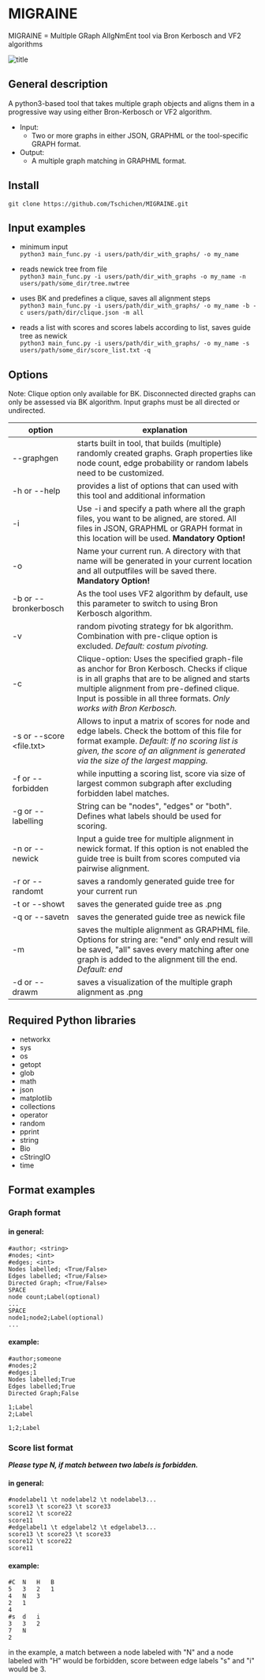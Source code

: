 # MIGRAINE
MIGRAINE = MultIple GRaph AlIgNmEnt tool via Bron Kerbosch and VF2 algorithms

![title](https://github.com/Tschichen/MIGRAINE/blob/master/pictures/CF2708A0-5EB2-48E4-B90E-1A8B449FC132.jpeg "title picture")

## General description
A python3-based tool that takes multiple graph objects and aligns them in a progressive way using either Bron-Kerbosch or VF2 algorithm.
  * Input:
    * Two or more graphs in either JSON, GRAPHML or the tool-specific GRAPH format.
  * Output:
    * A multiple graph matching in GRAPHML format.
    
## Install

```git clone https://github.com/Tschichen/MIGRAINE.git```

## Input examples
* minimum input  
    ```python3 main_func.py -i users/path/dir_with_graphs/ -o my_name```
	
* reads newick tree from file  
 ```python3 main_func.py -i users/path/dir_with_graphs -o my_name -n users/path/some_dir/tree.nwtree ```
	
* uses BK and predefines a clique, saves all alignment steps  
	```python3 main_func.py -i users/path/dir_with_graphs/ -o my_name -b -c users/path/dir/clique.json -m all```
	
* reads a list with scores and scores labels according to list, saves guide tree as newick  
	```python3 main_func.py -i users/path/dir_with_graphs/ -o my_name -s users/path/some_dir/score_list.txt -q```
	

## Options

Note: Clique option only available for BK. Disconnected directed graphs can only be assessed via BK algorithm. Input graphs must be all directed or undirected.

option| explanation
------------ | -------------
--graphgen | starts built in tool, that builds (multiple) randomly created graphs. Graph properties like node count, edge probability or random labels need to be customized.  
-h or --help |  provides a list of options that can used with this tool and additional information
-i <inputpath> | Use -i and specify a path where all the graph files, you want to be aligned, are stored. All files in JSON, GRAPHML or GRAPH format in this location will be used. **Mandatory Option!**
-o <name> | Name your current run. A directory with that name will be generated in your current location and all outputfiles will be saved there. **Mandatory Option!**
-b or --bronkerbosch | As the tool uses VF2 algorithm by default, use this parameter to switch to using Bron Kerbosch algorithm.
-v | random pivoting strategy for bk algorithm. Combination with pre-clique option is excluded. _Default: costum pivoting._
-c <graph-file> | Clique-option: Uses the specified graph-file as anchor for Bron Kerbosch. Checks if clique is in all graphs that are to be aligned and starts multiple alignment from pre-defined clique. Input is possible in all three formats. _Only works with Bron Kerbosch._	
-s or --score <file.txt> | Allows to input a matrix of scores for node and edge labels. Check the bottom of this file for format example. _Default: If no scoring list is given, the score of an alignment is generated via the size of the largest mapping._
-f or --forbidden |	while inputting a scoring list, score via size of largest common subgraph after excluding forbidden label matches.
-g or --labelling <string> | String can be "nodes", "edges" or "both". Defines what labels should be used for scoring.
-n or --newick <newick-file> | Input a guide tree for multiple alignment in newick format. If this option is not enabled the guide tree is built from scores computed via pairwise alignment.
-r or --randomt | saves a randomly generated guide tree for your current run
-t or --showt | saves the generated guide tree as .png
-q or --savetn | saves the generated guide tree as newick file
-m <string> | saves the multiple alignment as GRAPHML file. Options for string are: "end" only end result will be saved, "all" saves every matching after one graph is added to the alignment till the end. _Default: end_
-d or --drawm | saves a visualization of the multiple graph alignment as .png

	
## Required Python libraries
- networkx
- sys
- os
- getopt
- glob
- math
- json
- matplotlib
- collections
- operator
- random
- pprint
- string
- Bio
- cStringIO
- time

## Format examples

### Graph format
#### in general:

	#author; <string>
	#nodes; <int>
	#edges; <int>
	Nodes labelled; <True/False>
	Edges labelled; <True/False>
	Directed Graph; <True/False>
	SPACE
	node count;Label(optional)
	...
	SPACE
	node1;node2;Label(optional)
	...
	
#### example:		
				    
	#author;someone					
	#nodes;2					      
	#edges;1					      
	Nodes labelled;True			
	Edges labelled;True			
	Directed Graph;False		
							          
	1;Label						      
	2;Label	
	
	1;2;Label					     

### Score list format
***Please type N, if match between two labels is forbidden.***

#### in general:
    
    #nodelabel1 \t nodelabel2 \t nodelabel3...
    score13 \t score23 \t score33
    score12	\t score22	
    score11
    #edgelabel1 \t edgelabel2 \t edgelabel3...
    score13	\t score23 \t score33
    score12	\t score22	
    score11

#### example:

    #C	N	H	B   
    5	3	2	1
    4	N	3
    2	1
    4
    #s	d	i
    3	3	2
    7	N
    2

in the example, a match between a node labeled with "N" and a node labeled with  "H" would be forbidden, score between edge labels "s" and "i" would be 3.
